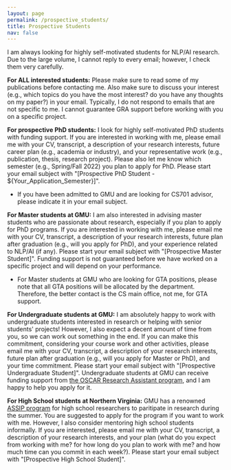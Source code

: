 ```yaml
---
layout: page
permalink: /prospective_students/
title: Prospective Students
nav: false
---
```


I am always looking for highly self-motivated students for NLP/AI research. Due to the large volume, I cannot reply to every email; however, I check them very carefully.

**For ALL interested students:** Please make sure to read some of my publications before contacting me. Also make sure to discuss your interest (e.g., which topics do you have the most interest? do you have any thoughts on my paper?) in your email. Typically, I do not respond to emails that are not specific to me. I cannot guarantee GRA support before working with you on a specific project.

**For prospective PhD students:** I look for highly self-motivated PhD students with funding support. If you are interested in working with me, please email me with your CV, transcript, a description of your research interests, future career plan (e.g., academia or industry), and your representative work (e.g., publication, thesis, research project). Please also let me know which semester (e.g., Spring/Fall 2022) you plan to apply for PhD. Please start your email subject with "[Prospective PhD Student - ${Your_Application_Semester}]". 
- If you have been admitted to GMU and are looking for CS701 advisor, please indicate it in your email subject.

**For Master students at GMU:** I am also interested in advising master students who are passionate about research, especially if you plan to apply for PhD programs. If you are interested in working with me, please email me with your CV, transcript, a description of your research interests, future plan after graduation (e.g., will you apply for PhD), and your experience related to NLP/AI (if any). Please start your email subject with "[Prospective Master Student]". Funding support is not guaranteed before we have worked on a specific project and will depend on your performance. 
- For Master students at GMU who are looking for GTA positions, please note that all GTA positions will be allocated by the department. Therefore, the better contact is the CS main office, not me, for GTA support.

**For Undergraduate students at GMU:** I am absolutely happy to work with undergraduate students interested in research or helping with senior students' projects! However, I also expect a decent amount of time from you, so we can work out something in the end. If you can make this commitment, considering your course work and other activities, please email me with your CV, transcript, a description of your research interests, future plan after graduation (e.g., will you apply for Master or PhD), and your time commitment. Please start your email subject with "[Prospective Undergraduate Student]". Undergraduate students at GMU can receive funding support from <a href="https://oscar.gmu.edu/students/research-assistantships/">the OSCAR Research Assistant program</a>, and I am happy to help you apply for it.

**For High School students at Northern Virginia:** GMU has a renowned <a href="https://science.gmu.edu/assip">ASSIP program</a> for high school researchers to paritipate in research during the summer. You are suggested to apply for the program if you want to work with me. However, I also consider mentoring high school students informally. If you are interested, please email me with your CV, transcript, a description of your research interests, and your plan (what do you expect from working with me? for how long do you plan to work with me? and how much time can you commit in each week?). Please start your email subject with "[Prospective High School Student]".
